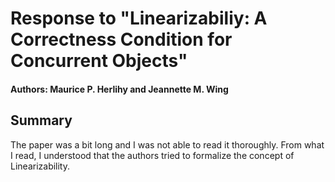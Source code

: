 # Response to "Linearizabiliy: A Correctness Condition for Concurrent Objects"

#### Authors: Maurice P. Herlihy and Jeannette M. Wing

## Summary

The paper was a bit long and I was not able to read it thoroughly. From what I read, I understood that the authors tried to formalize the concept of Linearizability. 
